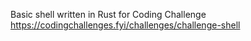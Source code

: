 Basic shell written in Rust for Coding Challenge https://codingchallenges.fyi/challenges/challenge-shell